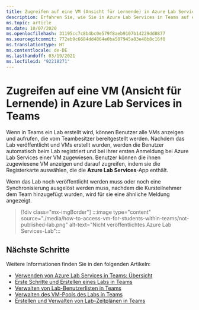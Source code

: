 ```yaml
---
title: Zugreifen auf eine VM (Ansicht für Lernende) in Azure Lab Services in Teams
description: Erfahren Sie, wie Sie in Azure Lab Services in Teams auf eine VM (Ansicht für Lernende) zugreifen.
ms.topic: article
ms.date: 10/07/2020
ms.openlocfilehash: 31195cc7c8b4bc0e579f8aeb9107b14229dd8877
ms.sourcegitcommit: 772eb9c6684dd4864e0ba507945a83e48b8c16f0
ms.translationtype: HT
ms.contentlocale: de-DE
ms.lasthandoff: 03/19/2021
ms.locfileid: "92218271"
---
```

# <a name="access-a-vm-student-view-in-azure-lab-from-teams"></a>Zugreifen auf eine VM (Ansicht für Lernende) in Azure Lab Services in Teams

Wenn in Teams ein Lab erstellt wird, können Benutzer alle VMs anzeigen und aufrufen, die vom Teambesitzer bereitgestellt werden. Nachdem das Lab veröffentlicht und VMs erstellt wurden, werden die Benutzer automatisch beim Lab registriert und bei ihrer ersten Anmeldung bei Azure Lab Services einer VM zugewiesen. Benutzer können die ihnen zugewiesene VM anzeigen und darauf zugreifen, indem sie die Registerkarte auswählen, die die **Azure Lab Services**-App enthält.

Wenn das Lab noch veröffentlicht werden muss oder noch eine Synchronisierung ausgelöst werden muss, nachdem die Kursteilnehmer dem Team hinzugefügt wurden, wird für sie eine ähnliche Meldung angezeigt.

> [!div class="mx-imgBorder"]
> :::image type="content" source="./media/how-to-access-vm-for-students-within-teams/not-published-lab.png" alt-text="Nicht veröffentlichtes Azure Lab Services-Lab":::

## <a name="next-steps"></a>Nächste Schritte

Weitere Informationen finden Sie in den folgenden Artikeln:

- [Verwenden von Azure Lab Services in Teams: Übersicht](lab-services-within-teams-overview.md)
- [Erste Schritte und Erstellen eines Labs in Teams](how-to-get-started-create-lab-within-teams.md)
- [Verwalten von Lab-Benutzerlisten in Teams](how-to-manage-user-lists-within-teams.md)
- [Verwalten des VM-Pools des Labs in Teams](how-to-manage-vm-pool-within-teams.md)
- [Erstellen und Verwalten von Lab-Zeitplänen in Teams](how-to-create-schedules-within-teams.md)
